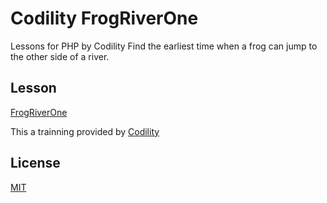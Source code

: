 # Codility FrogRiverOne
Lessons for PHP by Codility
Find the earliest time when a frog can jump to the other side of a river.

## Lesson
[FrogRiverOne](https://app.codility.com/programmers/lessons/3-time_complexity/tape_equilibrium/)

This a trainning provided by [Codility](https://app.codility.com/programmers)

## License
[MIT](https://choosealicense.com/licenses/mit/)
